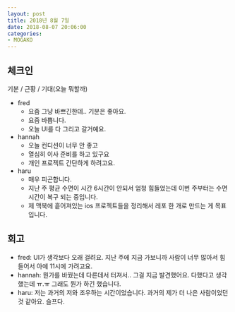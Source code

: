 ```yaml
---
layout: post
title: 2018년 8월 7일
date: 2018-08-07 20:06:00
categories:
- MOGAKO
---
```


## 체크인

기분 / 근황 / 기대(오늘 뭐할까)

* fred
  * 요즘 그냥 바쁘긴한데.. 기분은 좋아요.
  * 요즘 바쁩니다.
  * 오늘 UI를 다 그리고 갈거예요.
* hannah
  * 오늘 컨디션이 너무 안 좋고
  * 열심히 이사 준비를 하고 있구요
  * 개인 프로젝트 간단하게 하려고요.
* haru
  * 매우 피곤합니다.
  * 지난 주 평균 수면이 시간 6시간이 안되서 엄청 힘들었는데 이번 주부터는 수면 시간이 복구 되는 중입니다.
  * 제 맥북에 흩어져있는 ios 프로젝트들을 정리해서 레포 한 개로 만드는 게 목표입니다.

## 회고

* fred: UI가 생각보다 오래 걸려요. 지난 주에 지금 가보니까 사람이 너무 많아서 힘들어서 아예 11시에 가려고요.
* hannah: 뭔가를 바꿨는데 다른데서 터져서.. 그걸 지금 발견했어요. 다했다고 생각했는데 ㅠ.ㅠ 그래도 뭔가 하긴 했습니다.
* haru: 저는 과거의 저와 조우하는 시간이었습니다. 과거의 제가 더 나은 사람이었던 것 같아요. 슬프다.
